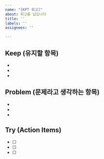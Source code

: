 ```yaml
---
name: "[KPT 회고]"
about: 회고를 납깁니다
title: ''
labels: ''
assignees: ''

---
```


## Keep (유지할 항목)
-
-
-
## Problem (문제라고 생각하는 항목)
-
-
-
## Try (Action Items)
- [ ]
- [ ]
- [ ]
